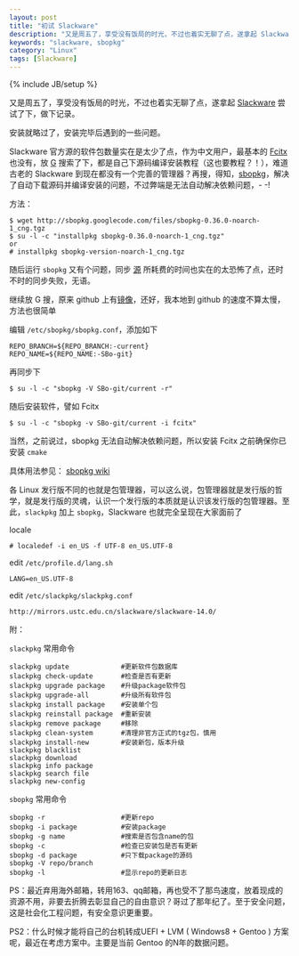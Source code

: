 ```yaml
---
layout: post
title: "初试 Slackware"
description: "又是周五了，享受没有饭局的时光，不过也着实无聊了点，遂拿起 Slackware 尝试了下，做下记录。"
keywords: "slackware, sbopkg"
category: "Linux"
tags: [Slackware]
---
```

{% include JB/setup %}

又是周五了，享受没有饭局的时光，不过也着实无聊了点，遂拿起 [Slackware](http://www.slackware.com/) 尝试了下，做下记录。

安装就略过了，安装完毕后遇到的一些问题。

Slackware 官方源的软件包数量实在是太少了点，作为中文用户，最基本的 [Fcitx](http://fcitx-im.org/) 也没有，放 [G](https://www.google.com) 搜索了下，都是自己下源码编译安装教程（这也要教程？！），难道古老的 Slackware 到现在都没有一个完善的管理器？再搜，得知，[sbopkg](http://www.sbopkg.org/)，解决了自动下载源码并编译安装的问题，不过弊端是无法自动解决依赖问题，- -!

<!-- more -->
方法：

    $ wget http://sbopkg.googlecode.com/files/sbopkg-0.36.0-noarch-1_cng.tgz
    $ su -l -c "installpkg sbopkg-0.36.0-noarch-1_cng.tgz"
    or
    # installpkg sbopkg-version-noarch-1_cng.tgz

随后运行 `sbopkg` 又有个问题，同步 [源](http://slackbuilds.org/repository/14.0/) 所耗费的时间也实在的太恐怖了点，还时不时的同步失败，无语。

继续放 G 搜，原来 github 上有[镜像](https://github.com/Ponce/slackbuilds)，还好，我本地到 github 的速度不算太慢，方法也很简单

编辑 `/etc/sbopkg/sbopkg.conf`，添加如下

    REPO_BRANCH=${REPO_BRANCH:-current}
    REPO_NAME=${REPO_NAME:-SBo-git}

再同步下

    $ su -l -c "sbopkg -V SBo-git/current -r"

随后安装软件，譬如 Fcitx

    $ su -l -c "sbopkg -v SBo-git/current -i fcitx"

当然，之前说过，sbopkg 无法自动解决依赖问题，所以安装 Fcitx 之前确保你已安装 `cmake`

具体用法参见： [sbopkg wiki](https://github.com/Ponce/slackbuilds/wiki/configuring-the-current-repository-with-sbopkg)

各 Linux 发行版不同的也就是包管理器，可以这么说，包管理器就是发行版的哲学，就是发行版的灵魂，认识一个发行版的本质就是认识该发行版的包管理器。至此，`slackpkg` 加上 `sbopkg`，Slackware 也就完全呈现在大家面前了

locale

    # localedef -i en_US -f UTF-8 en_US.UTF-8

edit `/etc/profile.d/lang.sh`

    LANG=en_US.UTF-8

edit `/etc/slackpkg/slackpkg.conf`

    http://mirrors.ustc.edu.cn/slackware/slackware-14.0/

附：

`slackpkg` 常用命令

```
slackpkg update             #更新软件包数据库
slackpkg check-update       #检查是否有更新
slackpkg upgrade package    #升级package软件包
slackpkg upgrade-all        #升级所有软件包
slackpkg install package    #安装单个包
slackpkg reinstall package  #重新安装
slackpkg remove package     #移除
slackpkg clean-system       #清理非官方正式的tgz包，慎用
slackpkg install-new        #安装新包，版本升级
slackpkg blacklist
slackpkg download
slackpkg info package
slackpkg search file
slackpkg new-config
```

`sbopkg` 常用命令

```
sbopkg -r                   #更新repo
sbopkg -i package           #安装package
sbopkg -g name              #搜索是否包含name的包
sbopkg -c                   #检查已安装包是否有更新
sbopkg -d package           #只下载package的源码
sbopkg -V repo/branch
sbopkg -l                   #显示repo的更新日志
```

PS：最近弃用海外邮箱，转用163、qq邮箱，再也受不了那鸟速度，放着现成的资源不用，非要去折腾去彰显自己的自由意识？哥过了那年纪了。至于安全问题，这是社会化工程问题，有安全意识更重要。

PS2：什么时候才能将自己的台机转成UEFI + LVM ( Windows8 + Gentoo ) 方案呢，最近在考虑方案中。主要是当前 Gentoo 的N年的数据问题。
